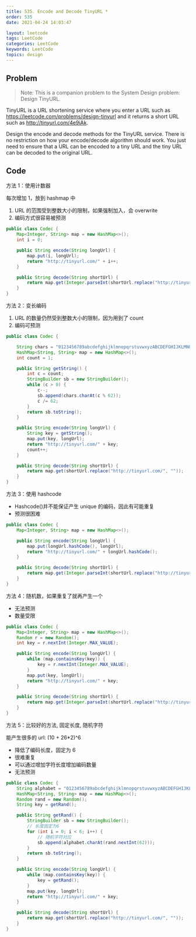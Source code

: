 ```yaml
---
title: 535. Encode and Decode TinyURL *
order: 535
date: 2021-04-24 14:03:47

layout: leetcode
tags: LeetCode
categories: LeetCode
keywords: LeetCode
topics: design
---
```


## Problem

> Note: This is a companion problem to the System Design problem: Design TinyURL.

TinyURL is a URL shortening service where you enter a URL such as https://leetcode.com/problems/design-tinyurl and it returns a short URL such as http://tinyurl.com/4e9iAk.

Design the encode and decode methods for the TinyURL service. There is no restriction on how your encode/decode algorithm should work. You just need to ensure that a URL can be encoded to a tiny URL and the tiny URL can be decoded to the original URL.

## Code

方法 1：使用计数器

每次增加 1，放到 hashmap 中

1. URL 的范围受到整数大小的限制，如果强制加入，会 overwrite
2. 编码方式很容易被预测

```java
public class Codec {
    Map<Integer, String> map = new HashMap<>();
    int i = 0;

    public String encode(String longUrl) {
        map.put(i, longUrl);
        return "http://tinyurl.com/" + i++;
    }

    public String decode(String shortUrl) {
        return map.get(Integer.parseInt(shortUrl.replace("http://tinyurl.com/", "")));
    }
}
```

方法 2：变长编码

1. URL 的数量仍然受到整数大小的限制，因为用到了 count
2. 编码可预测

```java
public class Codec {

    String chars = "0123456789abcdefghijklmnopqrstuvwxyzABCDEFGHIJKLMNOPQRSTUVWXYZ";
    HashMap<String, String> map = new HashMap<>();
    int count = 1;

    public String getString() {
        int c = count;
        StringBuilder sb = new StringBuilder();
        while (c > 0) {
            c--;
            sb.append(chars.charAt(c % 62));
            c /= 62;
        }
        return sb.toString();
    }

    public String encode(String longUrl) {
        String key = getString();
        map.put(key, longUrl);
        return "http://tinyurl.com/" + key;
        count++;
    }

    public String decode(String shortUrl) {
        return map.get(shortUrl.replace("http://tinyurl.com/", ""));
    }
}
```

方法 3：使用 hashcode

- Hashcode()并不能保证产生 unique 的编码，因此有可能重复
- 预测很困难

```java
public class Codec {
    Map<Integer, String> map = new HashMap<>();

    public String encode(String longUrl) {
        map.put(longUrl.hashCode(), longUrl);
        return "http://tinyurl.com/" + longUrl.hashCode();
    }

    public String decode(String shortUrl) {
        return map.get(Integer.parseInt(shortUrl.replace("http://tinyurl.com/", "")));
    }
}
```

方法 4：随机数，如果重复了就再产生一个

- 无法预测
- 数量受限

```java
public class Codec {
    Map<Integer, String> map = new HashMap<>();
    Random r = new Random();
    int key = r.nextInt(Integer.MAX_VALUE);

    public String encode(String longUrl) {
        while (map.containsKey(key)) {
            key = r.nextInt(Integer.MAX_VALUE);
        }
        map.put(key, longUrl);
        return "http://tinyurl.com/" + key;
    }

    public String decode(String shortUrl) {
        return map.get(Integer.parseInt(shortUrl.replace("http://tinyurl.com/", "")));
    }
}
```

方法 5：比较好的方法, 固定长度, 随机字符

能产生很多的 url: (10 + 26\*2)^6
​

- 降低了编码长度，固定为 6
- 很难重复
- 可以通过增加字符长度增加编码数量
- 无法预测

```java
public class Codec {
    String alphabet = "0123456789abcdefghijklmnopqrstuvwxyzABCDEFGHIJKLMNOPQRSTUVWXYZ";
    HashMap<String, String> map = new HashMap<>();
    Random rand = new Random();
    String key = getRand();

    public String getRand() {
        StringBuilder sb = new StringBuilder();
        // 长度固定为6
        for (int i = 0; i < 6; i++) {
            // 随机字符对应
            sb.append(alphabet.charAt(rand.nextInt(62)));
        }
        return sb.toString();
    }

    public String encode(String longUrl) {
        while (map.containsKey(key)) {
            key = getRand();
        }
        map.put(key, longUrl);
        return "http://tinyurl.com/" + key;
    }

    public String decode(String shortUrl) {
        return map.get(shortUrl.replace("http://tinyurl.com/", ""));
    }
}
```
